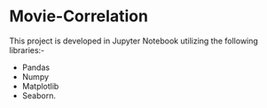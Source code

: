 # Movie-Correlation
This project is developed in Jupyter Notebook utilizing the following libraries:-
- Pandas
- Numpy
- Matplotlib
- Seaborn.
